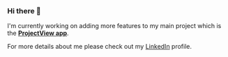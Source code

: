 ### Hi there 👋

I'm currently working on adding more features to my main project which is the **[ProjectView app](https://github.com/stachusmith/mysite-ProjectView)**.

For more details about me please check out my <a href="https://www.linkedin.com/in/stanis%C5%82aw-smith-49b6731b3/">LinkedIn</a> profile.
  
<!--
**stachusmith/stachusmith** is a ✨ _special_ ✨ repository because its `README.md` (this file) appears on your GitHub profile.

Here are some ideas to get you started:

- 🔭 I’m currently working on ...
- 🌱 I’m currently learning ...
- 👯 I’m looking to collaborate on ...
- 🤔 I’m looking for help with ...
- 💬 Ask me about ...
- 📫 How to reach me: ...
- 😄 Pronouns: ...
- ⚡ Fun fact: ...
-->
